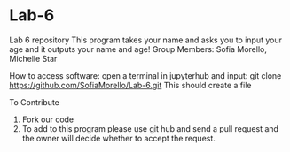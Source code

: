 # Lab-6
Lab 6 repository 
This program takes your name and asks you to input your age and it outputs your name and age!
Group Members: Sofia Morello, Michelle Star

How to access software:
open a terminal in jupyterhub and input:
git clone https://github.com/SofiaMorello/Lab-6.git
This should create a file 

To Contribute
1. Fork our code 
2. To add to this program please use git hub and send a pull request and the owner will decide whether to accept the request.

